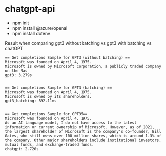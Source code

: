 # chatgpt-api

- npm init
- npm install @azure/openai
- npm install dotenv

Result when comparing gpt3 without batching vs gpt3 with batching vs chatGPT
```
== Get completions Sample for GPT3 (without batching) ==
Microsoft was founded on April 4, 1975.
Microsoft is owned by Microsoft Corporation, a publicly traded company on the Nas
gpt3: 3.279s


== Get completions Sample for GPT3 (batching) ==
Microsoft was founded on April 4, 1975.
Microsoft is owned by its shareholders.
gpt3_batching: 892.11ms


== Get completions Sample for GPT35==
Microsoft was founded on April 4, 1975.
As an AI language model, I do not have access to the latest information or current ownership of Microsoft. However, as of 2021, the largest shareholder of Microsoft is the company's co-founder, Bill Gates, who still owns over 100 million shares, which is around 1.3% of the company. Other major shareholders include institutional investors, mutual funds, and exchange-traded funds.
chatgpt: 2.720s
```